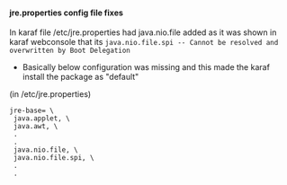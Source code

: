 #### jre.properties config file fixes


In karaf file /etc/jre.properties had java.nio.file added as it was shown in karaf webconsole
that its ```java.nio.file.spi -- Cannot be resolved and overwritten by Boot Delegation```
- Basically below configuration was missing and this made the karaf install the package as "default"

(in /etc/jre.properties)
```properties
jre-base= \
 java.applet, \
 java.awt, \
 .
 .
 java.nio.file, \
 java.nio.file.spi, \
 .
 .
```